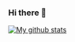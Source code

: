### Hi there 👋

[![My github stats](https://github-readme-stats.vercel.app/api?username=nikolausliu "nikolausliu's github stats")](https://github.com/nikolausliu)

<!--
**nikolausliu/nikolausliu** is a ✨ _special_ ✨ repository because its `README.md` (this file) appears on your GitHub profile.

Here are some ideas to get you started:

- 🔭 I’m currently working on ...
- 🌱 I’m currently learning ...
- 👯 I’m looking to collaborate on ...
- 🤔 I’m looking for help with ...
- 💬 Ask me about ...
- 📫 How to reach me: ...
- 😄 Pronouns: ...
- ⚡ Fun fact: ...
-->
